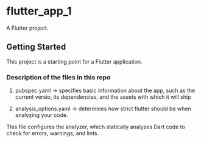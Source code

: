 # flutter_app_1

A Flutter project.

## Getting Started

This project is a starting point for a Flutter application.

### Description of the files in this repo
1. pubspec.yaml -> specifies basic information about the app, such as the current versio, its dependencies, and the assets with which it will ship

2. analysis_options.yaml -> determines how strict flutter should be when analyzing your code. 

This file configures the analyzer, which statically analyzes Dart code to check for errors, warnings, and lints.
